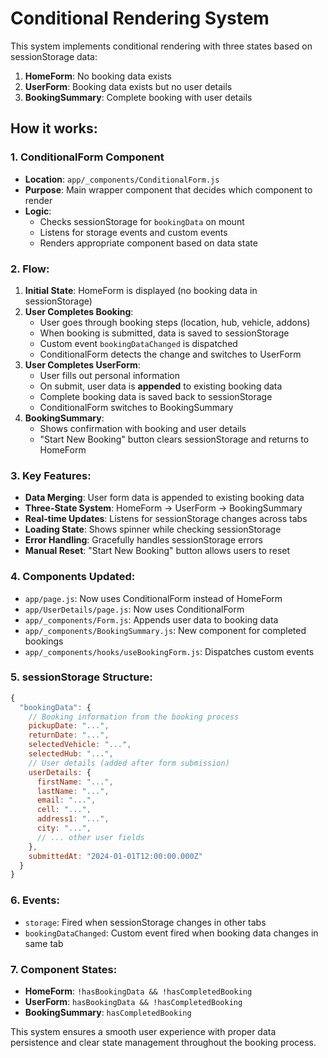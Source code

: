 # Conditional Rendering System

This system implements conditional rendering with three states based on sessionStorage data:
1. **HomeForm**: No booking data exists
2. **UserForm**: Booking data exists but no user details
3. **BookingSummary**: Complete booking with user details

## How it works:

### 1. ConditionalForm Component
- **Location**: `app/_components/ConditionalForm.js`
- **Purpose**: Main wrapper component that decides which component to render
- **Logic**: 
  - Checks sessionStorage for `bookingData` on mount
  - Listens for storage events and custom events
  - Renders appropriate component based on data state

### 2. Flow:
1. **Initial State**: HomeForm is displayed (no booking data in sessionStorage)
2. **User Completes Booking**: 
   - User goes through booking steps (location, hub, vehicle, addons)
   - When booking is submitted, data is saved to sessionStorage
   - Custom event `bookingDataChanged` is dispatched
   - ConditionalForm detects the change and switches to UserForm
3. **User Completes UserForm**:
   - User fills out personal information
   - On submit, user data is **appended** to existing booking data
   - Complete booking data is saved back to sessionStorage
   - ConditionalForm switches to BookingSummary
4. **BookingSummary**:
   - Shows confirmation with booking and user details
   - "Start New Booking" button clears sessionStorage and returns to HomeForm

### 3. Key Features:
- **Data Merging**: User form data is appended to existing booking data
- **Three-State System**: HomeForm → UserForm → BookingSummary
- **Real-time Updates**: Listens for sessionStorage changes across tabs
- **Loading State**: Shows spinner while checking sessionStorage
- **Error Handling**: Gracefully handles sessionStorage errors
- **Manual Reset**: "Start New Booking" button allows users to reset

### 4. Components Updated:
- `app/page.js`: Now uses ConditionalForm instead of HomeForm
- `app/UserDetails/page.js`: Now uses ConditionalForm
- `app/_components/Form.js`: Appends user data to booking data
- `app/_components/BookingSummary.js`: New component for completed bookings
- `app/_components/hooks/useBookingForm.js`: Dispatches custom events

### 5. sessionStorage Structure:
```javascript
{
  "bookingData": {
    // Booking information from the booking process
    pickupDate: "...",
    returnDate: "...",
    selectedVehicle: "...",
    selectedHub: "...",
    // User details (added after form submission)
    userDetails: {
      firstName: "...",
      lastName: "...",
      email: "...",
      cell: "...",
      address1: "...",
      city: "...",
      // ... other user fields
    },
    submittedAt: "2024-01-01T12:00:00.000Z"
  }
}
```

### 6. Events:
- `storage`: Fired when sessionStorage changes in other tabs
- `bookingDataChanged`: Custom event fired when booking data changes in same tab

### 7. Component States:
- **HomeForm**: `!hasBookingData && !hasCompletedBooking`
- **UserForm**: `hasBookingData && !hasCompletedBooking`
- **BookingSummary**: `hasCompletedBooking`

This system ensures a smooth user experience with proper data persistence and clear state management throughout the booking process. 